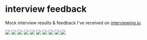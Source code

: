 # interview feedback
Mock interview results &amp; feedback I've received on [interviewing.io](https://interviewing.io).


![](/images/top12.png)
![](/images/history.png)
![](/images/1.png)
![](/images/2.png)
![](/images/3.png)
![](/images/4.png)
![](/images/5.png)
![](/images/6.png)
![](/images/7.png)
![](/images/8.png)
